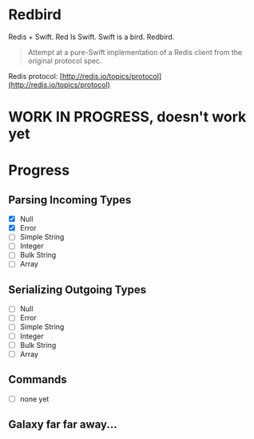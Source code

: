 # Redbird

Redis + Swift. Red Is Swift. Swift is a bird. Redbird.

> Attempt at a pure-Swift implementation of a Redis client from the original protocol spec.

Redis protocol: [http://redis.io/topics/protocol](http://redis.io/topics/protocol)

# WORK IN PROGRESS, doesn't work yet

# Progress

## Parsing Incoming Types
- [x] Null
- [x] Error
- [ ] Simple String
- [ ] Integer
- [ ] Bulk String
- [ ] Array

## Serializing Outgoing Types
- [ ] Null
- [ ] Error
- [ ] Simple String
- [ ] Integer
- [ ] Bulk String
- [ ] Array

## Commands
- [ ] none yet

## Galaxy far far away...
